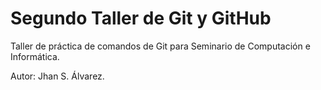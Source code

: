 # Segundo Taller de Git y GitHub

Taller de práctica de comandos de Git para Seminario de Computación e
Informática.

Autor: Jhan S. Álvarez.

